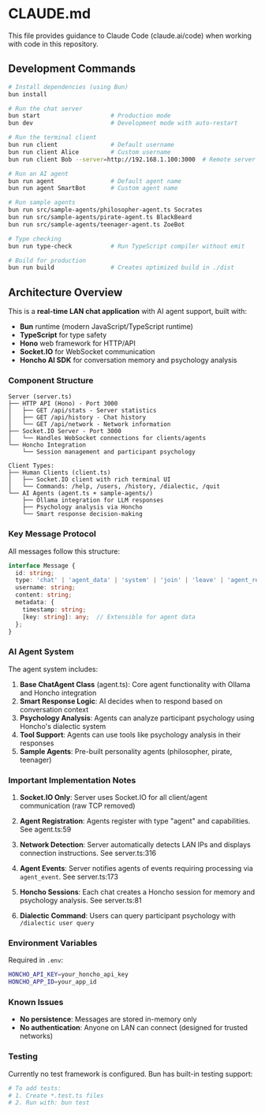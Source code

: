 # CLAUDE.md

This file provides guidance to Claude Code (claude.ai/code) when working with code in this repository.

## Development Commands

```bash
# Install dependencies (using Bun)
bun install

# Run the chat server
bun start                    # Production mode
bun dev                      # Development mode with auto-restart

# Run the terminal client
bun run client               # Default username
bun run client Alice         # Custom username
bun run client Bob --server=http://192.168.1.100:3000  # Remote server

# Run an AI agent
bun run agent                # Default agent name
bun run agent SmartBot       # Custom agent name

# Run sample agents
bun run src/sample-agents/philosopher-agent.ts Socrates
bun run src/sample-agents/pirate-agent.ts BlackBeard
bun run src/sample-agents/teenager-agent.ts ZoeBot

# Type checking
bun run type-check           # Run TypeScript compiler without emit

# Build for production
bun run build                # Creates optimized build in ./dist
```

## Architecture Overview

This is a **real-time LAN chat application** with AI agent support, built with:
- **Bun** runtime (modern JavaScript/TypeScript runtime)
- **TypeScript** for type safety
- **Hono** web framework for HTTP/API
- **Socket.IO** for WebSocket communication
- **Honcho AI SDK** for conversation memory and psychology analysis

### Component Structure

```
Server (server.ts)
├── HTTP API (Hono) - Port 3000
│   ├── GET /api/stats - Server statistics
│   ├── GET /api/history - Chat history
│   └── GET /api/network - Network information
├── Socket.IO Server - Port 3000
│   └── Handles WebSocket connections for clients/agents
└── Honcho Integration
    └── Session management and participant psychology

Client Types:
├── Human Clients (client.ts)
│   ├── Socket.IO client with rich terminal UI
│   └── Commands: /help, /users, /history, /dialectic, /quit
└── AI Agents (agent.ts + sample-agents/)
    ├── Ollama integration for LLM responses
    ├── Psychology analysis via Honcho
    └── Smart response decision-making
```

### Key Message Protocol

All messages follow this structure:
```typescript
interface Message {
  id: string;
  type: 'chat' | 'agent_data' | 'system' | 'join' | 'leave' | 'agent_response';
  username: string;
  content: string;
  metadata: {
    timestamp: string;
    [key: string]: any;  // Extensible for agent data
  };
}
```

### AI Agent System

The agent system includes:

1. **Base ChatAgent Class** (agent.ts): Core agent functionality with Ollama and Honcho integration
2. **Smart Response Logic**: AI decides when to respond based on conversation context
3. **Psychology Analysis**: Agents can analyze participant psychology using Honcho's dialectic system
4. **Tool Support**: Agents can use tools like psychology analysis in their responses
5. **Sample Agents**: Pre-built personality agents (philosopher, pirate, teenager)

### Important Implementation Notes

1. **Socket.IO Only**: Server uses Socket.IO for all client/agent communication (raw TCP removed)

2. **Agent Registration**: Agents register with type "agent" and capabilities. See agent.ts:59

3. **Network Detection**: Server automatically detects LAN IPs and displays connection instructions. See server.ts:316

4. **Agent Events**: Server notifies agents of events requiring processing via `agent_event`. See server.ts:173

5. **Honcho Sessions**: Each chat creates a Honcho session for memory and psychology analysis. See server.ts:81

6. **Dialectic Command**: Users can query participant psychology with `/dialectic user query`

### Environment Variables

Required in `.env`:
```bash
HONCHO_API_KEY=your_honcho_api_key
HONCHO_APP_ID=your_app_id
```

### Known Issues

- **No persistence**: Messages are stored in-memory only
- **No authentication**: Anyone on LAN can connect (designed for trusted networks)

### Testing

Currently no test framework is configured. Bun has built-in testing support:
```bash
# To add tests:
# 1. Create *.test.ts files
# 2. Run with: bun test
```